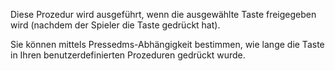 Diese Prozedur wird ausgeführt, wenn die ausgewählte Taste freigegeben wird (nachdem der Spieler die Taste gedrückt hat).

Sie können mittels Pressedms-Abhängigkeit bestimmen, wie lange die Taste in Ihren benutzerdefinierten Prozeduren gedrückt wurde.